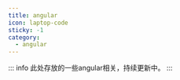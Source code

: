 ```yaml
---
title: angular
icon: laptop-code
sticky: -1
category:
  - angular
---
```


::: info
此处存放的一些angular相关，持续更新中。
:::

<Catalog  />
